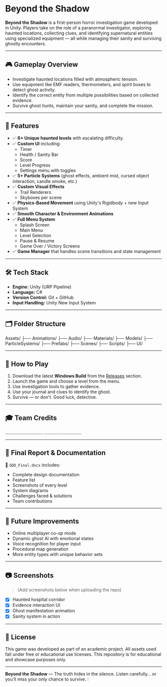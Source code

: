#  Beyond the Shadow

**Beyond the Shadow** is a first-person horror investigation game developed in Unity. Players take on the role of a paranormal investigator, exploring haunted locations, collecting clues, and identifying supernatural entities using specialized equipment — all while managing their sanity and surviving ghostly encounters.

---

## 🎮 Gameplay Overview

- Investigate haunted locations filled with atmospheric tension.
- Use equipment like EMF readers, thermometers, and spirit boxes to detect ghost activity.
- Identify the correct entity from multiple possibilities based on collected evidence.
- Survive ghost hunts, maintain your sanity, and complete the mission.

---

## 🧩 Features

- ✅ **6+ Unique haunted levels** with escalating difficulty.
- ✅ **Custom UI** including:
  - Timer
  - Health / Sanity Bar
  - Score
  - Level Progress
  - Settings menu with toggles
- ✅ **5+ Particle Systems** (ghost effects, ambient mist, cursed object interaction, candle smoke, etc.)
- ✅ **Custom Visual Effects**
  - Trail Renderers
  - Skyboxes per scene
- ✅ **Physics-Based Movement** using Unity's Rigidbody + new Input System
- ✅ **Smooth Character & Environment Animations**
- ✅ **Full Menu System**
  - Splash Screen
  - Main Menu
  - Level Selection
  - Pause & Resume
  - Game Over / Victory Screens
- ✅ **Game Manager** that handles scene transitions and state management

---

## 🛠 Tech Stack

- **Engine:** Unity (URP Pipeline)
- **Language:** C#
- **Version Control:** Git + GitHub
- **Input Handling:** Unity New Input System

---

## 🗂 Folder Structure

Assets/ 
 ├── Animations/ 
 ├── Audio/ 
 ├── Materials/ 
 ├── Models/ 
 ├── ParticleSystems/ 
 ├── Prefabs/ 
 ├── Scenes/ 
 ├── Scripts/ 
 ├── UI/ 


 
---

## 🧪 How to Play

1. Download the latest **Windows Build** from the [Releases](#) section.
2. Launch the game and choose a level from the menu.
3. Use investigation tools to gather evidence.
4. Use your journal and clues to identify the ghost.
5. Survive — or don't. Good luck, detective.

---

## 🎓 Team Credits

..............................
..............................

---

## 📄 Final Report & Documentation

📘 `GDD_Final.docx` includes:
- Complete design documentation
- Feature list
- Screenshots of every level
- System diagrams
- Challenges faced & solutions
- Team contributions

---

## 🚧 Future Improvements

- Online multiplayer co-op mode
- Dynamic ghost AI with emotional states
- Voice recognition for player input
- Procedural map generation
- More entity types with unique behavior sets

---

## 📷 Screenshots

> (Add screenshots below when uploading the repo)

- [x] Haunted hospital corridor  
- [x] Evidence interaction UI  
- [x] Ghost manifestation animation  
- [x] Sanity system in action  

---

## 📢 License

This game was developed as part of an academic project. All assets used fall under free or educational use licenses. This repository is for educational and showcase purposes only.

---

**Beyond the Shadow** — The truth hides in the silence. Listen carefully… or you'll miss your only chance to survive. 🕯



 
